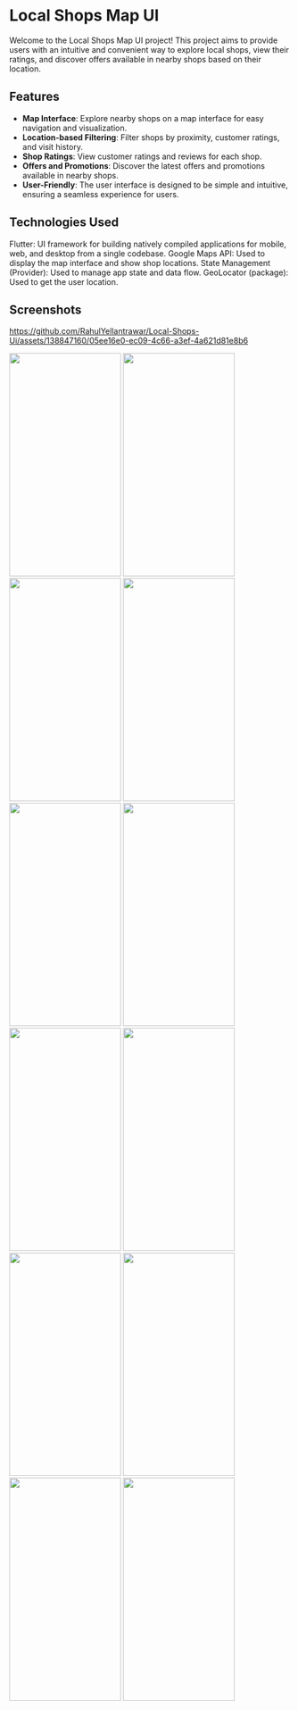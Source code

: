 # Local Shops Map UI

Welcome to the Local Shops Map UI project! This project aims to provide users with an intuitive and convenient way to explore local shops, view their ratings, and discover offers available in nearby shops based on their location.

## Features

- **Map Interface**: Explore nearby shops on a map interface for easy navigation and visualization.
- **Location-based Filtering**: Filter shops by proximity, customer ratings, and visit history.
- **Shop Ratings**: View customer ratings and reviews for each shop.
- **Offers and Promotions**: Discover the latest offers and promotions available in nearby shops.
- **User-Friendly**: The user interface is designed to be simple and intuitive, ensuring a seamless experience for users.

## Technologies Used
Flutter: UI framework for building natively compiled applications for mobile, web, and desktop from a single codebase.
Google Maps API: Used to display the map interface and show shop locations.
State Management (Provider): Used to manage app state and data flow.
GeoLocator (package): Used to get the user location.

## Screenshots


https://github.com/RahulYellantrawar/Local-Shops-Ui/assets/138847160/05ee16e0-ec09-4c66-a3ef-4a621d81e8b6

<img src="https://github.com/RahulYellantrawar/Local-Shops-Ui/assets/138847160/59a2f3f0-f2f0-4c35-879b-4467d6e536ad" width="200" height="400" />
<img src="https://github.com/RahulYellantrawar/Local-Shops-Ui/assets/138847160/6574dbf2-f10a-41c6-b72b-d8df5e53e6d9" width="200" height="400" />
<img src="https://github.com/RahulYellantrawar/Local-Shops-Ui/assets/138847160/a4934014-7d75-4e65-881a-f5c2972f007b" width="200" height="400" />
<img src="https://github.com/RahulYellantrawar/Local-Shops-Ui/assets/138847160/a176f049-d9ec-4313-a676-8bab6c86d261" width="200" height="400" />
<img src="https://github.com/RahulYellantrawar/Local-Shops-Ui/assets/138847160/5b0a71cc-b897-4397-9d79-9feaacb945ec" width="200" height="400" />
<img src="https://github.com/RahulYellantrawar/Local-Shops-Ui/assets/138847160/d98b807d-c6f4-4464-a05a-221604b3222d" width="200" height="400" />
<img src="https://github.com/RahulYellantrawar/Local-Shops-Ui/assets/138847160/0836083e-aad2-4418-a533-e0340252074e" width="200" height="400" />
<img src="https://github.com/RahulYellantrawar/Local-Shops-Ui/assets/138847160/915c0757-5400-4e61-81ff-9747b32f80f2" width="200" height="400" />
<img src="https://github.com/RahulYellantrawar/Local-Shops-Ui/assets/138847160/e4c4ff41-0758-481b-9d79-d09d87f6a402" width="200" height="400" />
<img src="https://github.com/RahulYellantrawar/Local-Shops-Ui/assets/138847160/7f5946ab-52b8-4cae-85f4-c8f968ab79a2" width="200" height="400" />
<img src="https://github.com/RahulYellantrawar/Local-Shops-Ui/assets/138847160/6adb80a7-20f4-4444-bcae-babfb383d963" width="200" height="400" />
<img src="https://github.com/RahulYellantrawar/Local-Shops-Ui/assets/138847160/092e941f-ed8a-4192-ae1d-ff3fae8ae880" width="200" height="400" />


